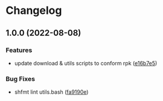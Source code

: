 # Changelog

## 1.0.0 (2022-08-08)


### Features

* update download & utils scripts to conform rpk ([e16b7e5](https://www.github.com/sbocinec/asdf-rpk/commit/e16b7e5c16907327f5f7778ed06f5e7deea932ca))


### Bug Fixes

* shfmt lint utils.bash ([fa9190e](https://www.github.com/sbocinec/asdf-rpk/commit/fa9190e410b8d8bfee42e933543ad01b1107cdcb))
